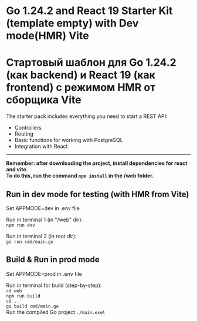 # Go 1.24.2 and React 19 Starter Kit (template empty) with Dev mode(HMR) Vite
# Стартовый шаблон для Go 1.24.2 (как backend) и React 19 (как frontend) с режимом HMR от сборщика Vite

The starter pack includes everything you need to start a REST API:
- Controllers
- Routing
- Basic functions for working with PostgreSQL
- Integration with React
  
---

**Remember: after downloading the project, install dependencies for react and vite.**\
**To do this, run the command `npm install` in the /web folder.**

## Run in dev mode for testing (with HMR from Vite)

Set APPMODE=dev in .env file 

Run in terminal 1 (in "/web" dir):\
`npm run dev`

Run in terminal 2 (in root dir):\
`go run cmd/main.go`

## Build & Run in prod mode

Set APPMODE=prod in .env file 

Run in terminal for build (step-by-step):\
`cd web`\
`npm run build`\
`cd ..`\
`go build cmd/main.go`\
Run the compiled Go project
`./main.exe`\

